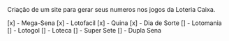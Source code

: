 <html>
<head>
  <title> ### LOTERIA DA SORTE ###</title>
</head>
<body>
  Criação de um site para gerar seus numeros nos jogos da Loteria Caixa. 

  [x] - Mega-Sena
  [x] - Lotofacil
  [x] - Quina
  [x] - Dia de Sorte
  [] - Lotomania
  [] - Lotogol
  [] - Loteca
  [] - Super Sete
  [] - Dupla Sena
</body>
</html>
